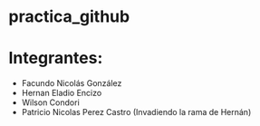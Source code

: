 # practica_github

# Integrantes:

- Facundo Nicolás González
- Hernan Eladio Encizo
- Wilson Condori
- Patricio Nicolas Perez Castro
(Invadiendo la rama de Hernán)
